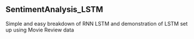 ## SentimentAnalysis_LSTM

Simple and easy breakdown of RNN LSTM and demonstration of LSTM set up using Movie Review data
